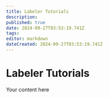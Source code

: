 ```yaml
---
title: Labeler Tutorials
description: 
published: true
date: 2024-09-27T03:53:19.741Z
tags: 
editor: markdown
dateCreated: 2024-09-27T03:53:19.741Z
---
```


# Labeler Tutorials
Your content here